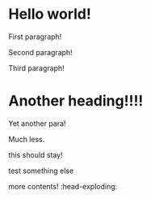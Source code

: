 # Hello world!

First paragraph!

Second paragraph!

Third paragraph!

# Another heading!!!!

Yet another para!

Much less.

this should stay!

test something else

more contents! :head-exploding:

